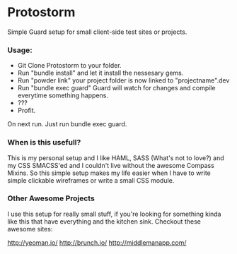 # Protostorm
Simple Guard setup for small client-side test sites or projects.

### Usage:
- Git Clone Protostorm to your folder.
- Run "bundle install" and let it install the nessesary gems.
- Run "powder link" your project folder is now linked to "projectname".dev
- Run "bundle exec guard" Guard will watch for changes and compile everytime something happens.
- ???
- Profit.

On next run. Just run bundle exec guard.

### When is this usefull?
This is my personal setup and I like HAML, SASS (What's not to love?) and my CSS SMACSS'ed and I couldn't live without the awesome Compass Mixins.
So this simple setup makes my life easier when I have to write simple clickable wireframes or write a small CSS module.

### Other Awesome Projects
I use this setup for really small stuff, if you're looking for something kinda like this that have everything and the kitchen sink. Checkout these awesome sites:

http://yeoman.io/
http://brunch.io/
http://middlemanapp.com/